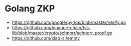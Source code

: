 # Golang ZKP 

+ https://github.com/google/pyrios/blob/master/verify.go
+ https://github.com/binance-chain/tss-lib/blob/master/crypto/schnorr/schnorr_proof.go
+ https://github.com/xlab-si/emmy
